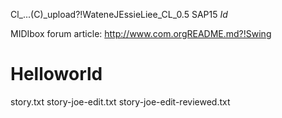 Cl_...(C)_upload?!WateneJEssieLiee_CL_0.5
SAP15
$Id$

MIDIbox forum article:
http://www.com.orgREADME.md?!Swing
# Helloworld
  
story.txt
story-joe-edit.txt
story-joe-edit-reviewed.txt
